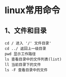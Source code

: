 # linux常用命令

## 1、文件和目录
    cd / 进入 '/' 文件目录' 
    cd ../ 返回上一级目录 
    pwd 显示工作路径 
    ls 查看目录中的文件列表(list)
    ll 当前目录下的文件
    ls -F 查看目录中的文件 
